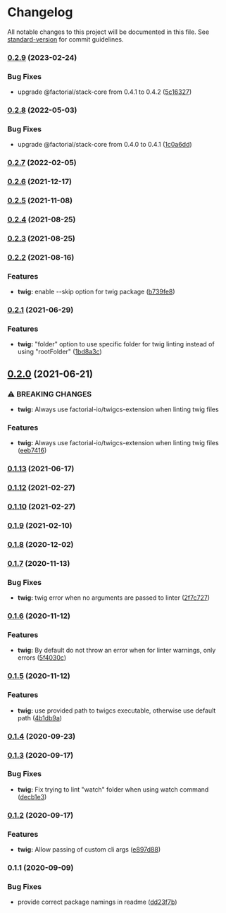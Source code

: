 # Changelog

All notable changes to this project will be documented in this file. See [standard-version](https://github.com/conventional-changelog/standard-version) for commit guidelines.

### [0.2.9](https://github.com/factorial-io/fstack/compare/twig/v0.2.8...twig/v0.2.9) (2023-02-24)


### Bug Fixes

* upgrade @factorial/stack-core from 0.4.1 to 0.4.2 ([5c16327](https://github.com/factorial-io/fstack/commit/5c163273559b426febf86a9980ab68f6dedd96f4))

### [0.2.8](https://github.com/factorial-io/fstack/compare/twig/v0.2.7...twig/v0.2.8) (2022-05-03)


### Bug Fixes

* upgrade @factorial/stack-core from 0.4.0 to 0.4.1 ([1c0a6dd](https://github.com/factorial-io/fstack/commit/1c0a6dd6c0b1e4e41b4d6566ed5cc2846f01620f))

### [0.2.7](https://github.com/factorial-io/fstack/compare/twig/v0.2.6...twig/v0.2.7) (2022-02-05)

### [0.2.6](https://github.com/factorial-io/fstack/compare/twig/v0.2.5...twig/v0.2.6) (2021-12-17)

### [0.2.5](https://github.com/factorial-io/fstack/compare/twig/v0.2.4...twig/v0.2.5) (2021-11-08)

### [0.2.4](https://github.com/factorial-io/fstack/compare/twig/v0.2.3...twig/v0.2.4) (2021-08-25)

### [0.2.3](https://github.com/factorial-io/fstack/compare/twig/v0.2.2...twig/v0.2.3) (2021-08-25)

### [0.2.2](https://github.com/factorial-io/fstack/compare/twig/v0.2.1...twig/v0.2.2) (2021-08-16)


### Features

* **twig:** enable --skip option for twig package ([b739fe8](https://github.com/factorial-io/fstack/commit/b739fe8c5276da21b9b4c28378eaadb6de845156))

### [0.2.1](https://github.com/factorial-io/fstack/compare/twig/v0.2.0...twig/v0.2.1) (2021-06-29)


### Features

* **twig:** "folder" option to use specific folder for twig linting instead of using "rootFolder" ([1bd8a3c](https://github.com/factorial-io/fstack/commit/1bd8a3ca1fb6cf2e2906907d7d677f7cab5cb8ee))

## [0.2.0](https://github.com/factorial-io/fstack/compare/twig/v0.1.13...twig/v0.2.0) (2021-06-21)


### ⚠ BREAKING CHANGES

* **twig:** Always use factorial-io/twigcs-extension when linting twig files

### Features

* **twig:** Always use factorial-io/twigcs-extension when linting twig files ([eeb7416](https://github.com/factorial-io/fstack/commit/eeb7416574baf89cb61e357c86722b6a8c86f7de))

### [0.1.13](https://github.com/factorial-io/fstack/compare/twig/v0.1.12...twig/v0.1.13) (2021-06-17)

### [0.1.12](https://github.com/factorial-io/fstack/compare/twig/v0.1.10...twig/v0.1.12) (2021-02-27)

### [0.1.10](https://github.com/factorial-io/fstack/compare/twig/v0.1.8...twig/v0.1.10) (2021-02-27)

### [0.1.9](https://github.com/factorial-io/fstack/compare/twig/v0.1.8...twig/v0.1.9) (2021-02-10)

### [0.1.8](https://github.com/factorial-io/fstack/compare/twig/v0.1.7...twig/v0.1.8) (2020-12-02)

### [0.1.7](https://github.com/factorial-io/fstack/compare/twig/v0.1.6...twig/v0.1.7) (2020-11-13)


### Bug Fixes

* **twig:** twig error when no arguments are passed to linter ([2f7c727](https://github.com/factorial-io/fstack/commit/2f7c7275df19c3f5566c9ee4ea1670afa0905da2))

### [0.1.6](https://github.com/factorial-io/fstack/compare/twig/v0.1.5...twig/v0.1.6) (2020-11-12)


### Features

* **twig:** By default do not throw an error when for linter warnings, only errors ([5f4030c](https://github.com/factorial-io/fstack/commit/5f4030c62d58d10dc7de9289b6bcd7bfb02c0dde))

### [0.1.5](https://github.com/factorial-io/fstack/compare/twig/v0.1.4...twig/v0.1.5) (2020-11-12)


### Features

* **twig:** use provided path to twigcs executable, otherwise use default path ([4b1db9a](https://github.com/factorial-io/fstack/commit/4b1db9a7c7a55474c68fd9f93ab75099b649b98a))

### [0.1.4](https://github.com/factorial-io/fstack/compare/twig/v0.1.3...twig/v0.1.4) (2020-09-23)

### [0.1.3](https://github.com/factorial-io/fstack/compare/twig/v0.1.2...twig/v0.1.3) (2020-09-17)


### Bug Fixes

* **twig:** Fix trying to lint "watch" folder when using watch command ([decb1e3](https://github.com/factorial-io/fstack/commit/decb1e3353d599e3fccf3d99190c7fbd32ad2464))

### [0.1.2](https://github.com/factorial-io/fstack/compare/twig/v0.1.1...twig/v0.1.2) (2020-09-17)


### Features

* **twig:** Allow passing of custom cli args ([e897d88](https://github.com/factorial-io/fstack/commit/e897d88177278dbaba49585e1e57c1398c8c061a))

### 0.1.1 (2020-09-09)


### Bug Fixes

* provide correct package namings in readme ([dd23f7b](https://github.com/factorial-io/fstack/commit/dd23f7b32534dba5600559d8b1355113a4509a8d))
